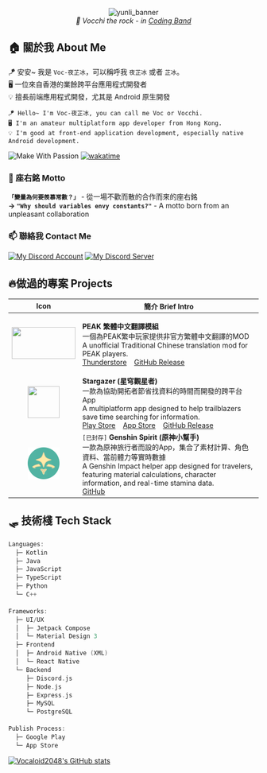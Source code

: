 <a><p align="center">![yunli_banner](https://voc2048.com/yunli_banner.png)<br></a>*🎸 Vocchi the rock - in [Coding Band](https://discord.gg/uXatcbWKv2)*</p>


## 🏠 關於我 About Me 
🪁 安安~ 我是 `Voc-夜芷冰`，可以稱呼我 `夜芷冰` 或者 `芷冰`。<br>
🖥️ 一位來自香港的業餘跨平台應用程式開發者<br>
💡 擅長前端應用程式開發，尤其是 Android 原生開發<br>

```
🪁 Hello~ I'm Voc-夜芷冰, you can call me Voc or Vocchi.
🖥️ I'm an amateur multiplatform app developer from Hong Kong.
💡 I'm good at front-end application development, especially native Android development.
```
![Make With Passion](https://img.shields.io/badge/make_with_🔥-orange) [![wakatime](https://wakatime.com/badge/user/ca727ba5-9112-4612-b454-d5e407277a51.svg)](https://wakatime.com/@ca727ba5-9112-4612-b454-d5e407277a51)

### 🔮 座右銘 Motto
**`「變量為何要羨慕常數？」`** - 從一場不歡而散的合作而來的座右銘<br>
**-> `"Why should variables envy constants?"`** - A motto born from an unpleasant collaboration

### 📫 聯絡我 Contact Me
<a href="https://discord.com/users/417665898548166678">![My Discord Account](https://dcbadge.limes.pink/api/shield/417665898548166678?compact=true)</a> <a href="https://discord.gg/uXatcbWKv2">![My Discord Server](https://dcbadge.limes.pink/api/server/https://discord.gg/uXatcbWKv2?theme=clean)</a>

## 🔥做過的專案 Projects
|Icon|簡介 Brief Intro|
|-|-|
|<p align="center"><a href="https://github.com/Vocaloid2048/PEAK-zh-tw-Translation"><img src="https://raw.githubusercontent.com/Vocaloid2048/PEAK-zh-tw-Translation/refs/heads/main/Logo.png" width="128" height="64"></a></p>|<p align="start">**PEAK 繁體中文翻譯模組**<br>一個為PEAK繁中玩家提供非官方繁體中文翻譯的MOD<br>A unofficial Traditional Chinese translation mod for PEAK players.<br>[Thunderstore](https://thunderstore.io/c/peak/p/Vocaloid2048/PEAK_Traditional_Chinese_Translation/)&nbsp;&nbsp;&nbsp;&nbsp;[GitHub Release](https://github.com/Coding-band/Honkai-Stargazer/releases)</p>|
|<p align="center"><a href="https://github.com/Coding-band/Honkai-Stargazer"><img src="https://raw.githubusercontent.com/Coding-band/Honkai-Stargazer/refs/heads/v3.x/CMP_Voc_Page/composeApp/icon/app_icon.png" width="64" height="64"></a></p>|**Stargazer (星穹觀星者)**<br>一款為協助開拓者節省找資料的時間而開發的跨平台App<br>A multiplatform app designed to help trailblazers save time searching for information.<br>[Play Store](https://play.google.com/store/apps/details?id=com.voc.stargazer3)&nbsp;&nbsp;&nbsp;&nbsp;[App Store](https://apps.apple.com/us/app/stargazer-3-unofficial/id6740016841)&nbsp;&nbsp;&nbsp;&nbsp;[GitHub Release](https://github.com/Vocaloid2048/PEAK-zh-tw-Translation/releases)|
|<p align="center"><a href="https://github.com/Coding-band/Genshin-Spirit"><img src="https://raw.githubusercontent.com/Coding-band/Genshin-Spirit/release-master/app/src/main/res/drawable/app_ico.webp" width="64" height="64"></a></p>|`[已封存]` **Genshin Spirit (原神小幫手)**<br>一款為原神旅行者而設的App，集合了素材計算、角色資料、當前體力等實時數據<br>A Genshin Impact helper app designed for travelers, featuring material calculations, character information, and real-time stamina data.<br>[GitHub](https://github.com/Coding-band/Genshin-Spirit)|

## 🛷 技術棧 Tech Stack
```kotlin
Languages:
  ├─ Kotlin
  ├─ Java
  ├─ JavaScript
  ├─ TypeScript
  ├─ Python
  └─ C++

Frameworks:
  ├─ UI/UX
  │  ├─ Jetpack Compose
  │  └─ Material Design 3
  ├─ Frontend
  │  ├─ Android Native (XML)
  │  └─ React Native
  └─ Backend
     ├─ Discord.js
     ├─ Node.js
     ├─ Express.js
     ├─ MySQL
     └─ PostgreSQL

Publish Process:
  ├─ Google Play
  └─ App Store

```


[![Vocaloid2048's GitHub stats](https://github-readme-stats.vercel.app/api?username=Vocaloid2048&show_icons=true&theme=tokyonight)](https://github.com/anuraghazra/github-readme-stats)
